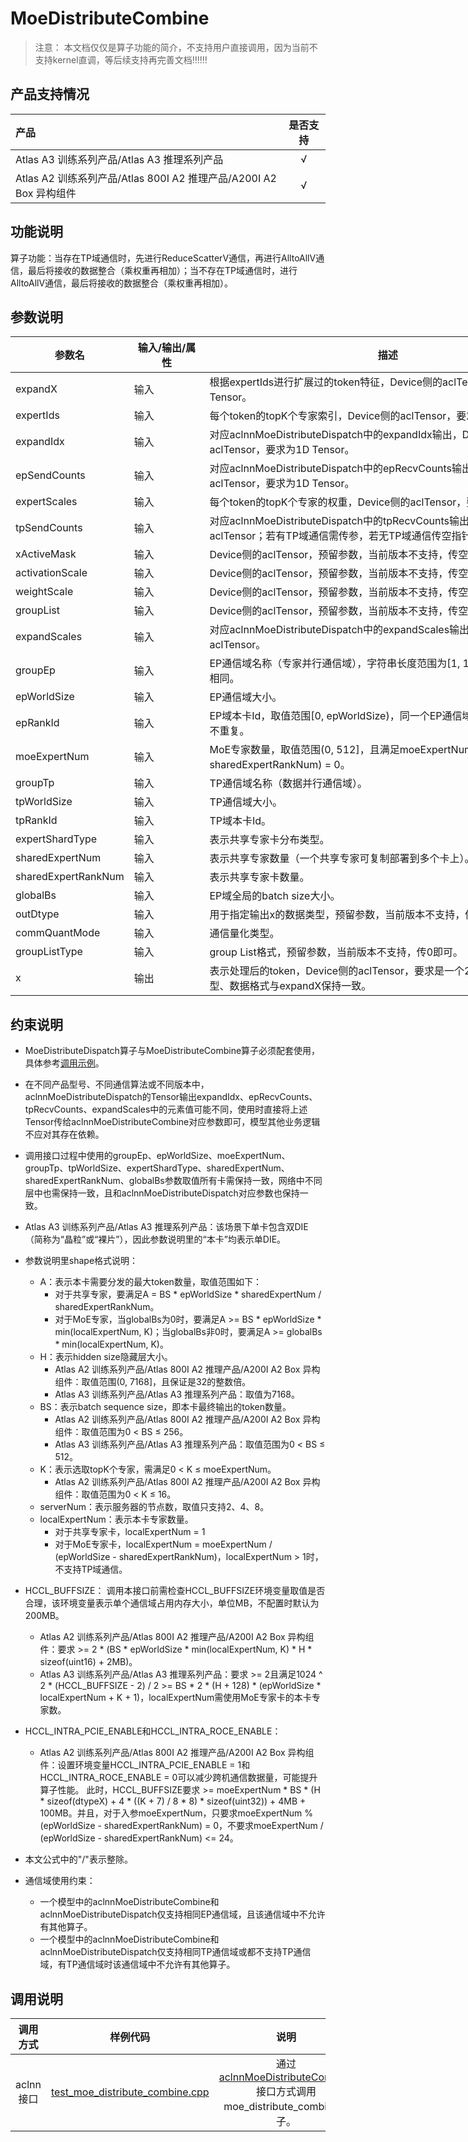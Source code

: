 # MoeDistributeCombine

> 注意：
> 本文档仅仅是算子功能的简介，不支持用户直接调用，因为当前不支持kernel直调，等后续支持再完善文档!!!!!!

## 产品支持情况

| 产品                                                         | 是否支持 |
| :----------------------------------------------------------- | :------: |
| <term>Atlas A3 训练系列产品/Atlas A3 推理系列产品</term>     |    √     |
| <term>Atlas A2 训练系列产品/Atlas 800I A2 推理产品/A200I A2 Box 异构组件</term> |    √     |



## 功能说明

算子功能：当存在TP域通信时，先进行ReduceScatterV通信，再进行AlltoAllV通信，最后将接收的数据整合（乘权重再相加）；当不存在TP域通信时，进行AlltoAllV通信，最后将接收的数据整合（乘权重再相加）。

## 参数说明

<table style="undefined;table-layout: fixed; width: 1576px">
<colgroup>
<col style="width: 170px">
<col style="width: 170px">
<col style="width: 800px">
<col style="width: 800px">
<col style="width: 200px">
</colgroup>
<thead>
<tr>
<th>参数名</th>
<th>输入/输出/属性</th>
<th>描述</th>
<th>数据类型</th>
<th>数据格式</th>
</tr>
</thead>
<tbody>
<tr>
<td>expandX</td>
<td>输入</td>
<td>根据expertIds进行扩展过的token特征，Device侧的aclTensor，要求为2D Tensor。</td>
<td>FLOAT16、BFLOAT16</td>
<td>ND</td>
</tr>
<tr>
<td>expertIds</td>
<td>输入</td>
<td>每个token的topK个专家索引，Device侧的aclTensor，要求为2D Tensor。</td>
<td>INT32</td>
<td>ND</td>
</tr>
<tr>
<td>expandIdx</td>
<td>输入</td>
<td>对应aclnnMoeDistributeDispatch中的expandIdx输出，Device侧的aclTensor，要求为1D Tensor。</td>
<td>INT32</td>
<td>ND</td>
</tr>
<tr>
<td>epSendCounts</td>
<td>输入</td>
<td>对应aclnnMoeDistributeDispatch中的epRecvCounts输出，Device侧的aclTensor，要求为1D Tensor。</td>
<td>INT32</td>
<td>ND</td>
</tr>
<tr>
<td>expertScales</td>
<td>输入</td>
<td>每个token的topK个专家的权重，Device侧的aclTensor，要求为2D Tensor。</td>
<td>FLOAT32</td>
<td>ND</td>
</tr>
<tr>
<td>tpSendCounts</td>
<td>输入</td>
<td>对应aclnnMoeDistributeDispatch中的tpRecvCounts输出，Device侧的aclTensor；若有TP域通信需传参，若无TP域通信传空指针。</td>
<td>INT32</td>
<td>ND</td>
</tr>
<tr>
<td>xActiveMask</td>
<td>输入</td>
<td>Device侧的aclTensor，预留参数，当前版本不支持，传空指针即可。</td>
<td>-</td>
<td>ND</td>
</tr>
<tr>
<td>activationScale</td>
<td>输入</td>
<td>Device侧的aclTensor，预留参数，当前版本不支持，传空指针即可。</td>
<td>-</td>
<td>ND</td>
</tr>
<tr>
<td>weightScale</td>
<td>输入</td>
<td>Device侧的aclTensor，预留参数，当前版本不支持，传空指针即可。</td>
<td>-</td>
<td>ND</td>
</tr>
<tr>
<td>groupList</td>
<td>输入</td>
<td>Device侧的aclTensor，预留参数，当前版本不支持，传空指针即可。</td>
<td>-</td>
<td>ND</td>
</tr>
<tr>
<td>expandScales</td>
<td>输入</td>
<td>对应aclnnMoeDistributeDispatch中的expandScales输出，Device侧的aclTensor。</td>
<td>FLOAT32</td>
<td>ND</td>
</tr>
<tr>
<td>groupEp</td>
<td>输入</td>
<td>EP通信域名称（专家并行通信域），字符串长度范围为[1, 128)，不能和groupTp相同。</td>
<td>STRING</td>
<td>ND</td>
</tr>
<tr>
<td>epWorldSize</td>
<td>输入</td>
<td>EP通信域大小。</td>
<td>INT64</td>
<td>ND</td>
</tr>
<tr>
<td>epRankId</td>
<td>输入</td>
<td>EP域本卡Id，取值范围[0, epWorldSize)，同一个EP通信域中各卡的epRankId不重复。</td>
<td>INT64</td>
<td>ND</td>
</tr>
<tr>
<td>moeExpertNum</td>
<td>输入</td>
<td>MoE专家数量，取值范围(0, 512]，且满足moeExpertNum % (epWorldSize - sharedExpertRankNum) = 0。</td>
<td>INT64</td>
<td>ND</td>
</tr>
<tr>
<td>groupTp</td>
<td>输入</td>
<td>TP通信域名称（数据并行通信域）。</td>
<td>STRING</td>
<td>ND</td>
</tr>
<tr>
<td>tpWorldSize</td>
<td>输入</td>
<td>TP通信域大小。</td>
<td>INT64</td>
<td>ND</td>
</tr>
<tr>
<td>tpRankId</td>
<td>输入</td>
<td>TP域本卡Id。</td>
<td>INT64</td>
<td>ND</td>
</tr>
<tr>
<td>expertShardType</td>
<td>输入</td>
<td>表示共享专家卡分布类型。</td>
<td>INT64</td>
<td>ND</td>
</tr>
<tr>
<td>sharedExpertNum</td>
<td>输入</td>
<td>表示共享专家数量（一个共享专家可复制部署到多个卡上）。</td>
<td>INT64</td>
<td>ND</td>
</tr>
<tr>
<td>sharedExpertRankNum</td>
<td>输入</td>
<td>表示共享专家卡数量。</td>
<td>INT64</td>
<td>ND</td>
</tr>
<tr>
<td>globalBs</td>
<td>输入</td>
<td>EP域全局的batch size大小。</td>
<td>INT64</td>
<td>ND</td>
</tr>
<tr>
<td>outDtype</td>
<td>输入</td>
<td>用于指定输出x的数据类型，预留参数，当前版本不支持，传0即可。</td>
<td>INT64</td>
<td>ND</td>
</tr>
<tr>
<td>commQuantMode</td>
<td>输入</td>
<td>通信量化类型。</td>
<td>INT64</td>
<td>ND</td>
</tr>
<tr>
<td>groupListType</td>
<td>输入</td>
<td>group List格式，预留参数，当前版本不支持，传0即可。</td>
<td>INT64</td>
<td>ND</td>
</tr>
<tr>
<td>x</td>
<td>输出</td>
<td>表示处理后的token，Device侧的aclTensor，要求是一个2D的Tensor，数据类型、数据格式与expandX保持一致。</td>
<td>FLOAT16、BFLOAT16</td>
<td>ND</td>
</tr>
</tbody>
</table>



## 约束说明

- MoeDistributeDispatch算子与MoeDistributeCombine算子必须配套使用，具体参考[调用示例](#调用示例)。

- 在不同产品型号、不同通信算法或不同版本中，aclnnMoeDistributeDispatch的Tensor输出expandIdx、epRecvCounts、tpRecvCounts、expandScales中的元素值可能不同，使用时直接将上述Tensor传给aclnnMoeDistributeCombine对应参数即可，模型其他业务逻辑不应对其存在依赖。

- 调用接口过程中使用的groupEp、epWorldSize、moeExpertNum、groupTp、tpWorldSize、expertShardType、sharedExpertNum、sharedExpertRankNum、globalBs参数取值所有卡需保持一致，网络中不同层中也需保持一致，且和aclnnMoeDistributeDispatch对应参数也保持一致。

- <term>Atlas A3 训练系列产品/Atlas A3 推理系列产品</term>：该场景下单卡包含双DIE（简称为“晶粒”或“裸片”），因此参数说明里的“本卡”均表示单DIE。

- 参数说明里shape格式说明：
    - A：表示本卡需要分发的最大token数量，取值范围如下：
        - 对于共享专家，要满足A = BS * epWorldSize \* sharedExpertNum / sharedExpertRankNum。
        - 对于MoE专家，当globalBs为0时，要满足A >= BS * epWorldSize * min(localExpertNum, K)；当globalBs非0时，要满足A >= globalBs * min(localExpertNum, K)。
    - H：表示hidden size隐藏层大小。
        - <term>Atlas A2 训练系列产品/Atlas 800I A2 推理产品/A200I A2 Box 异构组件</term>：取值范围(0, 7168]，且保证是32的整数倍。
        - <term>Atlas A3 训练系列产品/Atlas A3 推理系列产品</term>：取值为7168。
    - BS：表示batch sequence size，即本卡最终输出的token数量。
        - <term>Atlas A2 训练系列产品/Atlas 800I A2 推理产品/A200I A2 Box 异构组件</term>：取值范围为0 < BS ≤ 256。
        - <term>Atlas A3 训练系列产品/Atlas A3 推理系列产品</term>：取值范围为0 < BS ≤ 512。
    - K：表示选取topK个专家，需满足0 < K ≤ moeExpertNum。
        - <term>Atlas A2 训练系列产品/Atlas 800I A2 推理产品/A200I A2 Box 异构组件</term>：取值范围为0 < K ≤ 16。
    - serverNum：表示服务器的节点数，取值只支持2、4、8。
    - localExpertNum：表示本卡专家数量。
        - 对于共享专家卡，localExpertNum = 1
        - 对于MoE专家卡，localExpertNum = moeExpertNum / (epWorldSize - sharedExpertRankNum)，localExpertNum > 1时，不支持TP域通信。

- HCCL_BUFFSIZE：
    调用本接口前需检查HCCL_BUFFSIZE环境变量取值是否合理，该环境变量表示单个通信域占用内存大小，单位MB，不配置时默认为200MB。
    - <term>Atlas A2 训练系列产品/Atlas 800I A2 推理产品/A200I A2 Box 异构组件</term>：要求 >= 2 \* (BS \* epWorldSize \* min(localExpertNum, K) \* H \* sizeof(uint16) + 2MB)。
    - <term>Atlas A3 训练系列产品/Atlas A3 推理系列产品</term>：要求 >= 2且满足1024 ^ 2 \* (HCCL_BUFFSIZE - 2) / 2 >= BS \* 2 \* (H + 128) \* (epWorldSize \* localExpertNum + K + 1)，localExpertNum需使用MoE专家卡的本卡专家数。

- HCCL_INTRA_PCIE_ENABLE和HCCL_INTRA_ROCE_ENABLE：
    - <term>Atlas A2 训练系列产品/Atlas 800I A2 推理产品/A200I A2 Box 异构组件</term>：设置环境变量HCCL_INTRA_PCIE_ENABLE = 1和HCCL_INTRA_ROCE_ENABLE = 0可以减少跨机通信数据量，可能提升算子性能。
    此时，HCCL_BUFFSIZE要求 >= moeExpertNum \* BS \* (H \* sizeof(dtypeX) + 4 \* ((K + 7) / 8 \* 8) \* sizeof(uint32)) + 4MB + 100MB。并且，对于入参moeExpertNum，只要求moeExpertNum \% (epWorldSize - sharedExpertRankNum) = 0，不要求moeExpertNum / (epWorldSize - sharedExpertRankNum) <= 24。

- 本文公式中的"/"表示整除。

- 通信域使用约束：
    - 一个模型中的aclnnMoeDistributeCombine和aclnnMoeDistributeDispatch仅支持相同EP通信域，且该通信域中不允许有其他算子。
    - 一个模型中的aclnnMoeDistributeCombine和aclnnMoeDistributeDispatch仅支持相同TP通信域或都不支持TP通信域，有TP通信域时该通信域中不允许有其他算子。


## 调用说明

| 调用方式  | 样例代码                                  | 说明                                                     |
| :--------: | :----------------------------------------: | :-------------------------------------------------------: |
| aclnn接口 | [test_moe_distribute_combine.cpp](./examples/test_moe_distribute_combine.cpp) | 通过[aclnnMoeDistributeCombine](./docs/aclnnMoeDistributeCombine.md)接口方式调用moe_distribute_combine算子。 |


